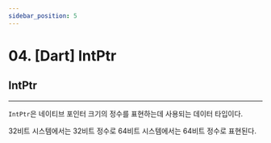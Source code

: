```yaml
---
sidebar_position: 5
---
```


# 04. [Dart] IntPtr

## IntPtr
---

`IntPtr`은 네이티브 포인터 크기의 정수를 표현하는데 사용되는 데이터 타입이다.

32비트 시스템에서는 32비트 정수로 64비트 시스템에서는 64비트 정수로 표현된다.
